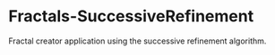 # Fractals-SuccessiveRefinement
Fractal creator application using the successive refinement algorithm.
